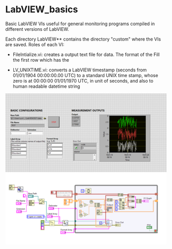 # LabVIEW_basics
Basic LabVIEW VIs useful for general monitoring programs compiled in different versions of LabVIEW.

Each directory LabVIEW** contains the directory "custom" where the VIs are saved.
Roles of each VI:
- FileIntialize.vi: creates a output text file for data. The format of the 
Fill the first row which has the 

- LV_UNIXTIME.vi: converts a LabVIEW timestamp (seconds from 01/01/1904 00:00:00.00 UTC) to a standard UNIX time stamp, whose zero is at 00:00:00 01/01/1970 UTC, in unit of seconds, and also to human readable datetime string 

![screenshot](screenshot_front.png)
![screenshot](screenshot_block.png)
